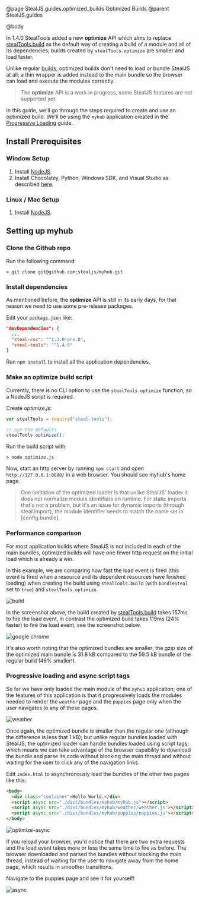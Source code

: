 @page StealJS.guides.optimized_builds Optimized Builds
@parent StealJS.guides

@body

In 1.4.0 StealTools added a new **optimize** API which aims to replace [stealTools.build](steal-tools.build)
as the default way of creating a build of a module and all of its dependencies; builds created by `stealTools.optimize` are smaller and load faster.

Unlike regular [builds](steal-tools.build), optimized builds don't need to load or bundle StealJS at all; a thin wrapper is added instead to the main bundle so the browser can load and execute the modules correctly. 

> The **optimize** API is a work in progress, some StealJS features are not supported yet.

In this guide, we'll go through the steps required to create and use an optimized build. We'll be using the
`myhub` application created in the [Progressive Loading](./StealJS.guides.progressive_loading) guide.


## Install Prerequisites

### Window Setup

1. Install [NodeJS](https://nodejs.org/).
2. Install Chocolatey, Python, Windows SDK, and Visual Studio as described [here](http://stealjs.com/docs/guides.ContributingWindows.html).

### Linux / Mac Setup

1. Install [NodeJS](https://nodejs.org/).

## Setting up myhub

### Clone the Github repo 

Run the following command:

```
> git clone git@github.com:stealjs/myhub.git
```

### Install dependencies

As mentioned before, the **optimize** API is still in its early days, for that reason 
we need to use some pre-release packages.

Edit your `package.json` like:

```json
"devDependencies": {
  ...
  "steal-css": "^1.3.0-pre.0",
  "steal-tools": "^1.4.0"
}
```

Run `npm install` to install all the application dependencies.

### Make an optimize build script

Currently, there is no CLI option to use the `stealTools.optimize` function, so a NodeJS script is required.

Create _optimize.js_:

```js
var stealTools = require("steal-tools");

// use the defaults
stealTools.optimize();
```

Run the build script with:

```
> node optimize.js
```

Now, start an http server by running `npm start` and open `http://127.0.0.1:8080/`
in a web browser. You should see myhub's home page.

> One limitation of the optimized loader is that unlike StealJS' loader it does not normalize module identifiers on runtime. For static imports that's not a problem, but it's an issue for dynamic imports (through steal.import), the module identifier needs to match the name set in [config.bundle].

### Performance comparison

For most application builds where StealJS is not included in each of the main bundles, optimized builds will
have one fewer http request on the initial load which is already a win.

In this example, we are comparing how fast the load event is fired (this event is fired when a resource and its dependent resources have finished loading) when creating the build using `stealTools.build` (with `bundleSteal` set to `true`) and `stealTools.optimize`.

![build](https://user-images.githubusercontent.com/724877/27665945-ab37799a-5c2d-11e7-8d20-08f3de19ee5f.png)

In the screenshot above, the build created by [stealTools.build](steal-tools.build) takes 157ms to 
fire the load event, in contrast the optimized build takes 119ms (24% faster) to fire the load event, see the screenshot below.

![google chrome](https://user-images.githubusercontent.com/724877/27653129-5d2fb35c-5bfb-11e7-85fb-fa48f2a79e1b.png)

It's also worth noting that the optimized bundles are smaller; the gzip size of the optimized main bundle is 31.8 kB compared to the 59.5 kB bundle of the regular build (46% smaller!).

### Progressive loading and async script tags

So far we have only loaded the main module of the `myhub` application; one of the features of this application is that it progressively loads the modules needed to render the `weather` page and the `puppies` page only when the user navigates to any of these pages.

![weather](https://user-images.githubusercontent.com/724877/27666155-16d23f86-5c2f-11e7-997f-c117416b8196.png)

Once again, the optimized bundle is smaller than the regular one (although the difference is less that 1 kB); but unlike regular bundles loaded with StealJS, the optimized loader can handle bundles loaded using script tags; which means we can take advantage of the browser capability to download the bundle and parse its code without blocking the main thread and without waiting for the user to click any of the navigation links.

Edit `index.html` to asynchronously load the bundles of the other two pages like this:

```html
<body>
  <div class="container">Hello World.</div>
  <script async src="./dist/bundles/myhub/myhub.js"></script>
  <script async src="./dist/bundles/myhub/weather/weather.js"></script>
  <script async src="./dist/bundles/myhub/puppies/puppies.js"></script>
</body>
```

![optimize-async](https://user-images.githubusercontent.com/724877/27666330-2e7c18d6-5c30-11e7-95b7-5a9323b51833.png)

If you reload your browser, you'd notice that there are two extra requests and the load event takes more or less the same time to fire as before. The browser downloaded and parsed the bundles without blocking the main thread, instead of waiting for the user to navigate away from the home page, which results in smoother transitions.

Navigate to the puppies page and see it for yourself!

![async](https://user-images.githubusercontent.com/724877/27697431-75927fc2-5cb1-11e7-9642-1a496a5c8cd3.png)
